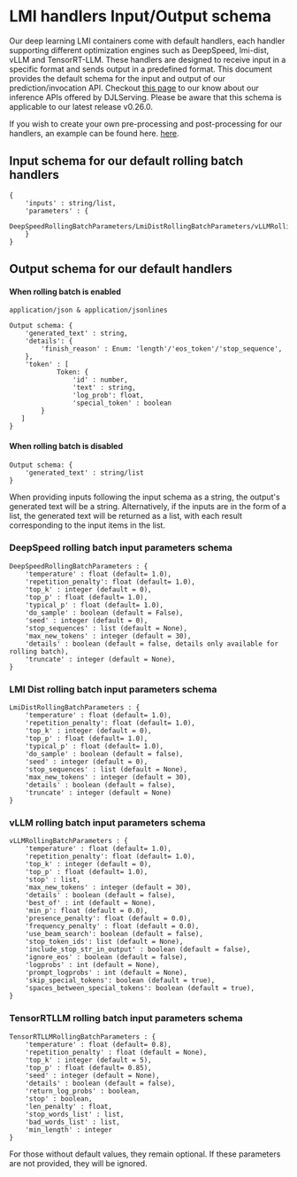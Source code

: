 # LMI handlers Input/Output schema


Our deep learning LMI containers come with default handlers, each handler supporting different optimization engines such as DeepSpeed, lmi-dist, vLLM and TensorRT-LLM.  These handlers are designed to receive input in a specific format and sends output in a predefined format. This document provides the default schema for the input and output of our prediction/invocation API. Checkout [this page](https://docs.djl.ai/docs/serving/serving/docs/inference_api.html) to our know about our inference APIs offered by DJLServing. Please be aware that this schema is applicable to our latest release v0.26.0.

If you wish to create your own pre-processing and post-processing for our handlers, an example can be found here. [here](https://docs.djl.ai/docs/demos/aws/sagemaker/large-model-inference/sample-llm/rollingbatch_llama_7b_customized_preprocessing.html).


## Input schema for our default rolling batch handlers

```
{
    'inputs' : string/list, 
    'parameters' : {
        DeepSpeedRollingBatchParameters/LmiDistRollingBatchParameters/vLLMRollingBatchParameters/TensorRTLLMRollingBatchParameters,
    } 
}
```

## Output schema for our default handlers

#### When rolling batch is enabled
```
application/json & application/jsonlines

Output schema: {
    'generated_text' : string,
    'details': {
        'finish_reason' : Enum: 'length'/'eos_token'/'stop_sequence',
    },
    'token' : [ 
            Token: {
                'id' : number,
                'text' : string,
                'log_prob': float,
                'special_token' : boolean
        }
   ]
}
```

#### When rolling batch is disabled
```
Output schema: {
    'generated_text' : string/list
}
```
When providing inputs following the input schema as a string, the output's generated text will be a string. Alternatively, if the inputs are in the form of a list, the generated text will be returned as a list, with each result corresponding to the input items in the list.


### DeepSpeed rolling batch input parameters schema

```
DeepSpeedRollingBatchParameters : {
    'temperature' : float (default= 1.0),
    'repetition_penalty': float (default= 1.0),
    'top_k' : integer (default = 0), 
    'top_p' : float (default= 1.0),
    'typical_p' : float (default= 1.0),
    'do_sample' : boolean (default = False), 
    'seed' : integer (default = 0),
    'stop_sequences' : list (default = None),
    'max_new_tokens' : integer (default = 30),
    'details' : boolean (default = false, details only available for rolling batch),
    'truncate' : integer (default = None),
}
```



### LMI Dist rolling batch input parameters schema

```
LmiDistRollingBatchParameters : {
    'temperature' : float (default= 1.0),
    'repetition_penalty': float (default= 1.0),
    'top_k' : integer (default = 0), 
    'top_p' : float (default= 1.0),
    'typical_p' : float (default= 1.0),
    'do_sample' : boolean (default = false), 
    'seed' : integer (default = 0),
    'stop_sequences' : list (default = None),
    'max_new_tokens' : integer (default = 30),
    'details' : boolean (default = false),
    'truncate' : integer (default = None)
}
```



### vLLM rolling batch input parameters schema

```
vLLMRollingBatchParameters : {
    'temperature' : float (default= 1.0),
    'repetition_penalty': float (default= 1.0),
    'top_k' : integer (default = 0), 
    'top_p' : float (default= 1.0),
    'stop' : list,
    'max_new_tokens' : integer (default = 30),
    'details' : boolean (default = false),
    'best_of' : int (default = None),
    'min_p': float (default = 0.0),
    'presence_penalty': float (default = 0.0),
    'frequency_penalty' : float (default = 0.0),
    'use_beam_search': boolean (default = false),
    'stop_token_ids': list (default = None),
    'include_stop_str_in_output' : boolean (default = false),
    'ignore_eos' : boolean (default = false),
    'logprobs' : int (default = None),
    'prompt_logprobs' : int (default = None),
    'skip_special_tokens': boolean (default = true),
    'spaces_between_special_tokens': boolean (default = true),
}
```

### TensorRTLLM rolling batch input parameters schema

```
TensorRTLLMRollingBatchParameters : {
    'temperature' : float (default= 0.8),
    'repetition_penalty' : float (default = None),
    'top_k' : integer (default = 5), 
    'top_p' : float (default= 0.85),
    'seed' : integer (default = None),
    'details' : boolean (default = false),
    'return_log_probs' : boolean,
    'stop' : boolean, 
    'len_penalty' : float, 
    'stop_words_list' : list, 
    'bad_words_list' : list, 
    'min_length' : integer
}
```

For those without default values, they remain optional. If these parameters are not provided, they will be ignored.